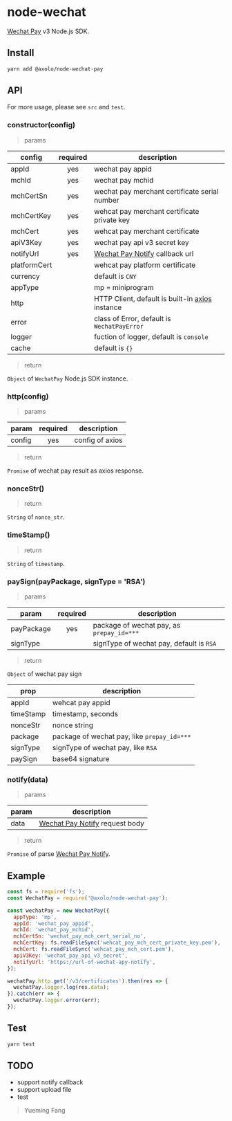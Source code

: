 # node-wechat

[Wechat Pay] v3 Node.js SDK.

## Install

```bash
yarn add @axolo/node-wechat-pay
```

## API

For more usage, please see `src` and `test`.

### constructor(config)

> params

|    config    | required |                    description                    |
| ------------ | :------: | ------------------------------------------------- |
| appId        |   yes    | wechat pay appid                                  |
| mchId        |   yes    | wechat pay mchid                                  |
| mchCertSn    |   yes    | wechat pay merchant certificate serial number     |
| mchCertKey   |   yes    | wehcat pay merchant certificate private key       |
| mchCert      |   yes    | wehcat pay merchant certificate                   |
| apiV3Key     |   yes    | wechat pay api v3 secret key                      |
| notifyUrl    |   yes    | [Wechat Pay Notify] callback url                  |
| platformCert |          | wehcat pay platform certificate                   |
| currency     |          | default is `CNY`                                  |
| appType      |          | mp = miniprogram                                  |
| http         |          | HTTP Client, default is built-in [axios] instance |
| error        |          | class of Error, default is `WechatPayError`       |
| logger       |          | fuction of logger, default is `console`           |
| cache        |          | default is `{}`                                   |

> return

`Object` of `WechatPay` Node.js SDK instance.

### http(config)

> params

| param  | required |   description   |
| ------ | :------: | --------------- |
| config |   yes    | config of axios |

> return

`Promise` of wechat pay result as axios response.

### nonceStr()

> return

`String` of `nonce_str`.

### timeStamp()

> return

`String` of `timestamp`.

### paySign(payPackage, signType = 'RSA')

> params

|   param    | required |                description                |
| ---------- | :------: | ----------------------------------------- |
| payPackage |   yes    | package of wechat pay, as `prepay_id=***` |
| signType   |          | signType of wechat pay, default is `RSA`  |

> return

`Object` of wechat pay sign

|   prop    |                 description                 |
| --------- | ------------------------------------------- |
| appId     | wehcat pay appid                            |
| timeStamp | timestamp, seconds                          |
| nonceStr  | nonce string                                |
| package   | package of wechat pay, like `prepay_id=***` |
| signType  | signType of wechat pay, like `RSA`          |
| paySign   | base64 signature                            |

### notify(data)

> params

| param |           description            |
| ----- | -------------------------------- |
| data  | [Wechat Pay Notify] request body |

> return

`Promise` of parse [Wechat Pay Notify].

## Example

```js
const fs = require('fs');
const WechatPay = require('@axolo/node-wechat-pay');

const wechatPay = new WechatPay({
  appType: 'mp',
  appId: 'wechat_pay_appid',
  mchId: 'wechat_pay_mchid',
  mchCertSn: 'wechat_pay_mch_cert_serial_no',
  mchCertKey: fs.readFileSync('wehcat_pay_mch_cert_private_key.pem'),
  mchCert: fs.readFileSync('wehcat_pay_mch_cert.pem'),
  apiV3Key: 'wechat_pay_api_v3_secret',
  notifyUrl: 'https://url-of-wechat-apy-notify',
});

wechatPay.http.get('/v3/certificates').then(res => {
  wechatPay.logger.log(res.data);
}).catch(err => {
  wechatPay.logger.error(err);
});
```

## Test

```bash
yarn test
```

## TODO

- support notify callback
- support upload file
- test

> Yueming Fang

[Wechat Pay]: https://pay.weixin.qq.com/wiki/doc/apiv3/index.shtml
[Wechat Pay Notify]: https://pay.weixin.qq.com/wiki/doc/apiv3/apis/chapter3_1_5.shtml
[axios]: https://github.com/axios/axios
